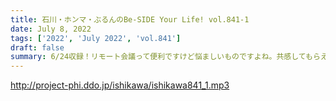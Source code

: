 ```yaml
---
title: 石川・ホンマ・ぶるんのBe-SIDE Your Life! vol.841-1
date: July 8, 2022
tags: ['2022', 'July 2022', 'vol.841']
draft: false
summary: 6/24収録！リモート会議って便利ですけど悩ましいものですよね。共感してもらえないですかね…
---
```


http://project-phi.ddo.jp/ishikawa/ishikawa841_1.mp3